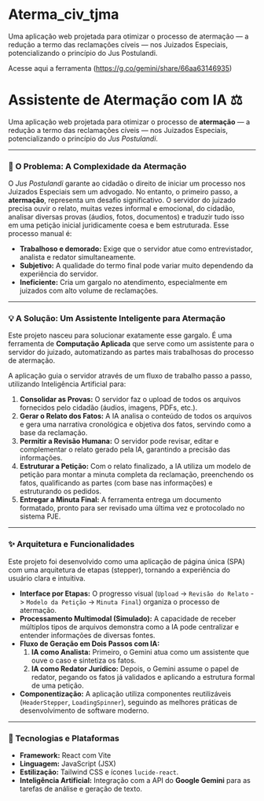 # Aterma_civ_tjma
Uma aplicação web projetada para otimizar o processo de atermação — a redução a termo das reclamações cíveis — nos Juizados Especiais, potencializando o princípio do Jus Postulandi.

Acesse aqui a ferramenta (https://g.co/gemini/share/66aa63146935)

# Assistente de Atermação com IA ⚖️

Uma aplicação web projetada para otimizar o processo de **atermação** — a redução a termo das reclamações cíveis — nos Juizados Especiais, potencializando o princípio do *Jus Postulandi*.

---

### 🎯 O Problema: A Complexidade da Atermação

O *Jus Postulandi* garante ao cidadão o direito de iniciar um processo nos Juizados Especiais sem um advogado. No entanto, o primeiro passo, a **atermação**, representa um desafio significativo. O servidor do juizado precisa ouvir o relato, muitas vezes informal e emocional, do cidadão, analisar diversas provas (áudios, fotos, documentos) e traduzir tudo isso em uma petição inicial juridicamente coesa e bem estruturada. Esse processo manual é:

* **Trabalhoso e demorado:** Exige que o servidor atue como entrevistador, analista e redator simultaneamente.
* **Subjetivo:** A qualidade do termo final pode variar muito dependendo da experiência do servidor.
* **Ineficiente:** Cria um gargalo no atendimento, especialmente em juizados com alto volume de reclamações.

---

### 💡 A Solução: Um Assistente Inteligente para Atermação

Este projeto nasceu para solucionar exatamente esse gargalo. É uma ferramenta de **Computação Aplicada** que serve como um assistente para o servidor do juizado, automatizando as partes mais trabalhosas do processo de atermação.

A aplicação guia o servidor através de um fluxo de trabalho passo a passo, utilizando Inteligência Artificial para:

1.  **Consolidar as Provas:** O servidor faz o upload de todos os arquivos fornecidos pelo cidadão (áudios, imagens, PDFs, etc.).
2.  **Gerar o Relato dos Fatos:** A IA analisa o conteúdo de todos os arquivos e gera uma narrativa cronológica e objetiva dos fatos, servindo como a base da reclamação.
3.  **Permitir a Revisão Humana:** O servidor pode revisar, editar e complementar o relato gerado pela IA, garantindo a precisão das informações.
4.  **Estruturar a Petição:** Com o relato finalizado, a IA utiliza um modelo de petição para montar a minuta completa da reclamação, preenchendo os fatos, qualificando as partes (com base nas informações) e estruturando os pedidos.
5.  **Entregar a Minuta Final:** A ferramenta entrega um documento formatado, pronto para ser revisado uma última vez e protocolado no sistema PJE.

---

### ✨ Arquitetura e Funcionalidades

Este projeto foi desenvolvido como uma aplicação de página única (SPA) com uma arquitetura de etapas (stepper), tornando a experiência do usuário clara e intuitiva.

* **Interface por Etapas:** O progresso visual (`Upload` -> `Revisão do Relato` -> `Modelo da Petição` -> `Minuta Final`) organiza o processo de atermação.
* **Processamento Multimodal (Simulado):** A capacidade de receber múltiplos tipos de arquivos demonstra como a IA pode centralizar e entender informações de diversas fontes.
* **Fluxo de Geração em Dois Passos com IA:**
    1.  **IA como Analista:** Primeiro, o Gemini atua como um assistente que ouve o caso e sintetiza os fatos.
    2.  **IA como Redator Jurídico:** Depois, o Gemini assume o papel de redator, pegando os fatos já validados e aplicando a estrutura formal de uma petição.
* **Componentização:** A aplicação utiliza componentes reutilizáveis (`HeaderStepper`, `LoadingSpinner`), seguindo as melhores práticas de desenvolvimento de software moderno.

---

### 🚀 Tecnologias e Plataformas

* **Framework:** React com Vite
* **Linguagem:** JavaScript (JSX)
* **Estilização:** Tailwind CSS e ícones `lucide-react`.
* **Inteligência Artificial:** Integração com a API do **Google Gemini** para as tarefas de análise e geração de texto.


